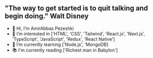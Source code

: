## "The way to get started is to quit talking and begin doing." Walt Disney

- 👋 Hi, I’m AmirAbbas Pezeshki
- 👀 I’m interested in ['HTML', 'CSS', 'Tailwind', 'React.js', 'Next.js', 'TypeScript', 'JavaScript', 'Redux', 'React Native']
- 🌱 I’m currently learning ['Node.js', 'MongoDB]
- 📚 I'm currently reading ['Richest man in Babylon']
